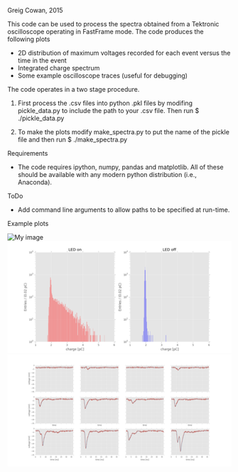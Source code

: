 Greig Cowan, 2015

This code can be used to process the spectra obtained from a Tektronic oscilloscope
operating in FastFrame mode. The code produces the following plots

   * 2D distribution of maximum voltages recorded for each event versus the time in the event
   * Integrated charge spectrum
   * Some example oscilloscope traces (useful for debugging)

The code operates in a two stage procedure.

   1. First process the .csv files into python .pkl files by modifing pickle_data.py to
   include the path to your .csv file. Then run
      $ ./pickle_data.py

   2. To make the plots modify make_spectra.py to put the name of the pickle file and then run
      $ ./make_spectra.py

Requirements

   * The code requires ipython, numpy, pandas and matplotlib. All of these should be available
   with any modern python distribution (i.e., Anaconda).

ToDo

   * Add command line arguments to allow paths to be specified at run-time.

Example plots

![My image](gcowan.github.com/hyperk/lappd/spectra/plots/max_voltage_vs_time.png?raw=true "Title")
![My image](plots/charge_spectrum.png?raw=true "Title")
![My image](plots/oscilloscope_traces.png?raw=true "Title")
